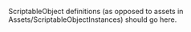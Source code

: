 ScriptableObject definitions (as opposed to assets in Assets/ScriptableObjectInstances) should go here.